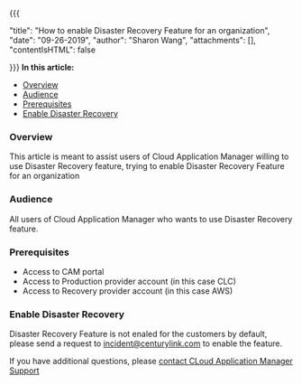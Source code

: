 {{{

  "title": "How to enable Disaster Recovery Feature for an organization",
  "date": "09-26-2019",
  "author": "Sharon Wang",
  "attachments": [],
  "contentIsHTML": false

}}}
**In this article:**

* [Overview](#overview)
* [Audience](#audience)
* [Prerequisites](#prerequisites)
* [Enable Disaster Recovery](#Enable-Disaster-Recovery)

### Overview 

This article is meant to assist users of Cloud Application Manager willing to use Disaster Recovery feature, trying to enable Disaster Recovery Feature for an organization

### Audience <a name="audience"></a>

All users of Cloud Application Manager who wants to use Disaster Recovery feature.

### Prerequisites

* Access to CAM portal
* Access to Production provider account (in this case CLC)
* Access to Recovery provider account (in this case AWS)

### Enable Disaster Recovery 

Disaster Recovery Feature is not enaled for the customers by default, please send a request to incident@centurylink.com to enable the feature.

If you have additional questions, please [contact CLoud Application Manager Support](mailto:incident@CenturyLink.com)
